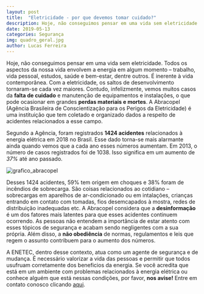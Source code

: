 ```yaml
---
layout: post
title:  "Eletricidade - por que devemos tomar cuidado?"
description: Hoje, não conseguimos pensar em uma vida sem eletricidade. Todos os aspectos da nossa vida envolvem[...]
date: 2019-05-13
categories: Segurança
img: quadro_geral.jpg
author: Lucas Ferreira
---
```


Hoje, não conseguimos pensar em uma vida sem eletricidade. Todos os aspectos da nossa vida envolvem a energia em algum momento – trabalho, vida pessoal, estudos, saúde e bem-estar, dentre outros. É inerente à vida contemporânea. Com a eletricidade, os saltos de desenvolvimento tornaram-se cada vez maiores. Contudo, infelizmente, vemos muitos casos da **falta de cuidado** e manutenção de equipamentos e instalações, o que pode ocasionar em grandes **perdas materiais e mortes**. A Abracopel (Agência Brasileira de Conscientização para os Perigos da Eletricidade) é uma instituição que tem coletado e organizado dados a respeito de acidentes relacionados a esse campo.

Segundo a Agência, foram registrados **1424 acidentes** relacionados à energia elétrica em 2018 no Brasil. Esse dado torna-se mais alarmante ainda quando vemos que a cada ano esses números aumentam. Em 2013, o número de casos registrados foi de 1038. Isso significa em um aumento de *37%* até ano passado.

![grafico_abracopel](http://enetec.unb.br/blog/assets/images/grafico_abracopel.png)

Desses 1424 acidentes, 59% tem origem em choques e 38% foram de incêndios de sobrecarga. São coisas relacionados ao cotidiano – sobrecargas em aparelhos de ar-condicionado ou em intalações, crianças entrando em contato com tomadas, fios desemcapados à mostra, redes de distribuição inadequadas etc. A Abracopel considera que a **desinformação** é um dos fatores mais latentes para que esses acidentes continuem ocorrendo. As pessoas não entendem a importância de estar atento com esses tópicos de segurança e acabam sendo negligentes com a sua própria. Além disso, a **não obediência** de normas, regulamentos e leis que regem o assunto contribuem para o aumento dos números.

A ENETEC, dentro desse contexto, atua como um agente de segurança e de mudança. É necessário valorizar a vida das pessoas e permitir que todos usufruam corretamente dos beneficios da energia. Se você acredita que está em um ambiente com problemas relacionados à energia elétrica ou conhece alguém que está nessas condições, por favor, **nos avise!** Entre em contato conosco clicando <a href="http://enetec.unb.br/#contact" target="_blank">aqui</a>.
